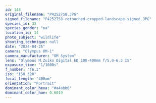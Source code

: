 ```yaml
---
id: 148
original_filename: "P4252758.JPG"
signed_filename: "P4252758-retouched-cropped-landscape-signed.JPG"
species_id: 33
species_gender: "na"
location_id: 14
photo_subject: "wildlife"
shooting_technique: null
date: "2024-04-25"
camera: "Olympus OM-1"
camera_manufacturer: "OM System"
lens: "Olympus M.Zuiko Digital ED 100-400mm f/5.0-6.3 IS"
exposure_time: "1/1600s"
f_number: "f6.3"
iso: "ISO 320"
focal_length: "400mm"
orientation: "Portrait"
dominant_color_hexa: "#a4abb6"
dominant_color_hue: 0.6019
---
```


